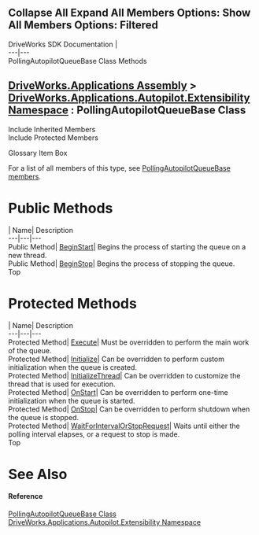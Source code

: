 Collapse All Expand All Members Options: Show All  Members Options: Filtered   
---  
DriveWorks SDK Documentation  |   
---|---  
PollingAutopilotQueueBase Class Methods   
  
[DriveWorks.Applications Assembly](topic13.md) > [DriveWorks.Applications.Autopilot.Extensibility Namespace](topic1633.md) : PollingAutopilotQueueBase Class  
---  
  
Include Inherited Members    
Include Protected Members    


Glossary Item Box

For a list of all members of this type, see [PollingAutopilotQueueBase members](topic1899.md).

# Public Methods

| Name| Description  
---|---|---  
Public Method| [BeginStart](topic1904.md)| Begins the process of starting the queue on a new thread.   
Public Method| [BeginStop](topic1905.md)| Begins the process of stopping the queue.   
Top

# Protected Methods

| Name| Description  
---|---|---  
Protected Method| [Execute](topic1906.md)| Must be overridden to perform the main work of the queue.   
Protected Method| [Initialize](topic1907.md)| Can be overridden to perform custom initialization when the queue is created.   
Protected Method| [InitializeThread](topic1908.md)| Can be overridden to customize the thread that is used for execution.   
Protected Method| [OnStart](topic1909.md)| Can be overridden to perform one-time initialization when the queue is started.   
Protected Method| [OnStop](topic1910.md)| Can be overridden to perform shutdown when the queue is stopped.   
Protected Method| [WaitForIntervalOrStopRequest](topic1911.md)| Waits until either the polling interval elapses, or a request to stop is made.   
Top

# See Also

#### Reference

[PollingAutopilotQueueBase Class](topic1898.md)   
[DriveWorks.Applications.Autopilot.Extensibility Namespace](topic1633.md)


